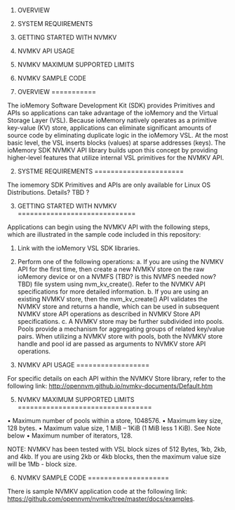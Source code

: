 1. OVERVIEW
2. SYSTEM REQUIREMENTS
3. GETTING STARTED WITH NVMKV
4. NVMKV API USAGE
5. NVMKV MAXIMUM SUPPORTED LIMITS
6. NVMKV SAMPLE CODE


1. OVERVIEW
===========

The ioMemory Software Development Kit (SDK) provides Primitives and APIs so applications can take advantage of the ioMemory and the Virtual Storage Layer (VSL). Because ioMemory natively operates as a primitive key-value (KV) store, applications can eliminate significant amounts of source code by eliminating duplicate logic in the ioMemory VSL. At the most basic level, the VSL inserts blocks (values) at sparse addresses (keys). The ioMemory SDK NVMKV API library builds upon this concept by providing higher-level features that utilize internal VSL primitives for the NVMKV API.



2. SYSTME REQUIREMENTS
======================


The iomemory SDK Primitives and APIs are only available for Linux OS Distributions.  Details? TBD ?



3. GETTING STARTED WITH NVMKV
=============================

Applications can begin using the NVMKV API with the following steps, which are illustrated in the sample code included in this repository:

1.  Link with the ioMemory VSL SDK libraries.
2.	Perform one of the following operations:
	a.	If you are using the NVMKV API for the first time, then create a new NVMKV store on the raw ioMemory device or on a NVMFS (TBD? is this NVMFS needed now? TBD) file system using nvm_kv_create(). Refer to the NVMKV API specifications for more detailed information. 
	b.	If you are using an existing NVMKV store, then the nvm_kv_create() API validates the NVMKV store and returns a handle, which can be used in subsequent NVMKV store API operations as described in NVMKV Store API specifications.
	c.	A NVMKV store may be further subdivided into pools. Pools provide a mechanism for aggregating groups of related key/value pairs. When utilizing a NVMKV store with pools, both the NVMKV store handle and pool id are passed as arguments to NVMKV store API operations.



4. NVMKV API USAGE
==================

For specific details on each API within the NVMKV Store library, refer to the following link: http://opennvm.github.io/nvmkv-documents/Default.htm





5. NVMKV MAXIMUM SUPPORTED LIMITS
=================================

•	Maximum number of pools within a store, 1048576.
•	Maximum key size, 128 bytes.
•	Maximum value size, 1 MiB – 1KiB (1 MiB less 1 KiB). See Note below
•	Maximum number of iterators, 128.

NOTE: NVMKV has been tested with VSL block sizes of 512 Bytes, 1kb, 2kb, and 4kb.  If you are using 2kb or 4kb blocks, then the maximum value size will be 1Mb - block size.



6. NVMKV SAMPLE CODE
====================

There is sample NVMKV application code at the following link: https://github.com/opennvm/nvmkv/tree/master/docs/examples.



